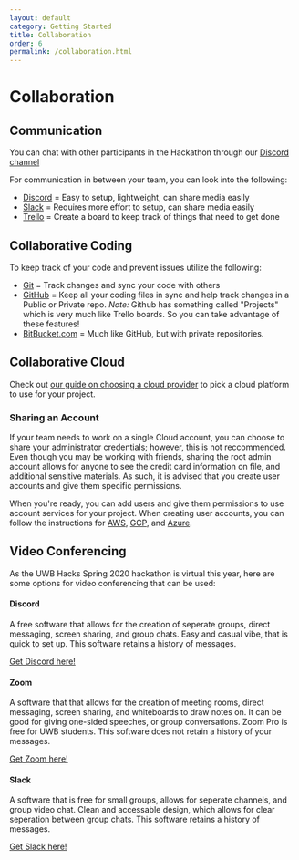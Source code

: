 ```yaml
---
layout: default
category: Getting Started
title: Collaboration
order: 6
permalink: /collaboration.html
---
```

# Collaboration

## Communication
You can chat with other participants in the Hackathon through our [Discord channel](LINK_N/A)

For communication in between your team, you can look into the following:
- [Discord](Discordapp.com) = Easy to setup, lightweight, can share media easily
- [Slack](Slack.com) = Requires more effort to setup, can share media easily
- [Trello](Trello.com) = Create a board to keep track of things that need to get done

## Collaborative Coding
To keep track of your code and prevent issues utilize the following:
- [Git](git-scm.com) = Track changes and sync your code with others
- [GitHub](Github.com) = Keep all your coding files in sync and help track changes in a Public or Private repo.
  *Note:* Github has something called "Projects" which is very much like Trello boards. So you can take advantage of these features!
- [BitBucket.com](BitBucket.com) = Much like GitHub, but with private repositories.

## Collaborative Cloud
Check out [our guide on choosing a cloud provider](https://docs.uwbhacks.com/cloud_setup.html) to pick a cloud platform to use for your project.



### Sharing an Account
If your team needs to work on a single Cloud account, you can choose to share your administrator credentials; however, this is not reccommended. Even though you may be working with friends, sharing the root admin account allows for anyone to see the credit card information on file, and additional sensitive materials. As such, it is advised that you create user accounts and give them specific permissions.

When you're ready, you can add users and give them permissions to use account services for your project.   When creating user accounts, you can follow the instructions for [AWS](https://docs.aws.amazon.com/marketplace/latest/userguide/marketplace-management-portal-user-access.html), [GCP](https://cloud.google.com/appengine/docs/standard/go/access-control#developers), and [Azure](https://docs.microsoft.com/en-us/azure/active-directory/fundamentals/add-users-azure-active-directory).

## Video Conferencing
As the UWB Hacks Spring 2020 hackathon is virtual this year, here are some options for video conferencing that can be used:

#### Discord
A free software that allows for the creation of seperate groups, direct messaging, screen sharing, and group chats. Easy and casual vibe, that is quick to set up. This software retains a history of messages.

[Get Discord here!](https://discordapp.com/)
#### Zoom
A software that that allows for the creation of meeting rooms, direct messaging, screen sharing, and whiteboards to draw notes on. It can be good for giving one-sided speeches, or group conversations. Zoom Pro is free for UWB students. This software does not retain a history of your messages.

[Get Zoom here!](https://zoom.us/)
#### Slack
A software that is free for small groups, allows for seperate channels, and group video chat. Clean and accessable design, which allows for clear seperation between group chats. This software retains a history of messages.

[Get Slack here!](https://slack.com/intl/en-gb/video-conferencing)
